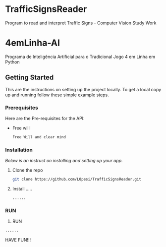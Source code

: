 # TrafficSignsReader
Program to read and interpret Traffic Signs - Computer Vision Study Work

# 4emLinha-AI
Programa de Inteligência Artificial para o Tradicional Jogo 4 em Linha em Python

<!-- GETTING STARTED -->
## Getting Started

This are the instructions on setting up the project locally.
To get a local copy up and running follow these simple example steps.

### Prerequisites

Here are the Pre-requisites for the API:
* Free will
  ```sh
  Free Will and clear mind
  ```

### Installation

_Below is an instruct on installing and setting up your app._

1. Clone the repo
   ```sh
   git clone https://github.com/L0pesi/TrafficSignsReader.git
   ```
2. Install .....
   ```sh
   ......
   ```
   
  ### RUN
  1. RUN 
   ```sh
   ......
   ```
   
   
   
   
   HAVE FUN!!!
